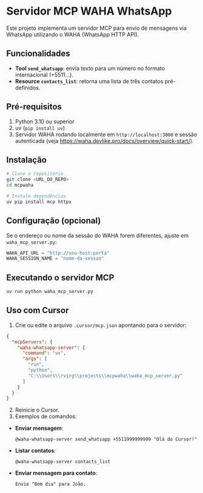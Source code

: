 # Servidor MCP WAHA WhatsApp

Este projeto implementa um servidor MCP para envio de mensagens via WhatsApp utilizando o WAHA (WhatsApp HTTP API).

## Funcionalidades

- **Tool `send_whatsapp`**: envia texto para um número no formato internacional (+5511...).
- **Resource `contacts_list`**: retorna uma lista de três contatos pré-definidos.

## Pré-requisitos

1. Python 3.10 ou superior
2. uv (`pip install uv`)
3. Servidor WAHA rodando localmente em `http://localhost:3000` e sessão autenticada (veja https://waha.devlike.pro/docs/overview/quick-start/).

## Instalação

```bash
# Clone o repositório
git clone <URL_DO_REPO>
cd mcpwaha

# Instale dependências
uv pip install mcp httpx
```

## Configuração (opcional)

Se o endereço ou nome da sessão do WAHA forem diferentes, ajuste em `waha_mcp_server.py`:

```python
WAHA_API_URL = "http://seu-host:porta"
WAHA_SESSION_NAME = "nome-da-sessao"
```

## Executando o servidor MCP

```bash
uv run python waha_mcp_server.py
```

## Uso com Cursor

1. Crie ou edite o arquivo `.cursor/mcp.json` apontando para o servidor:

```json
{
  "mcpServers": {
    "waha-whatsapp-server": {
      "command": "uv",
      "args": [
        "run",
        "python",
        "C:\\Users\\rvirg\\projects\\mcpwaha\\waha_mcp_server.py"
      ]
    }
  }
}
```

2. Reinicie o Cursor.
3. Exemplos de comandos:

- **Enviar mensagem**:
  ```
  @waha-whatsapp-server send_whatsapp +5511999999999 "Olá do Cursor!"
  ```

- **Listar contatos**:
  ```
  @waha-whatsapp-server contacts_list
  ```

- **Enviar mensagem para contato**:
  ```
  Envie "Bom dia" para João.
  ```
